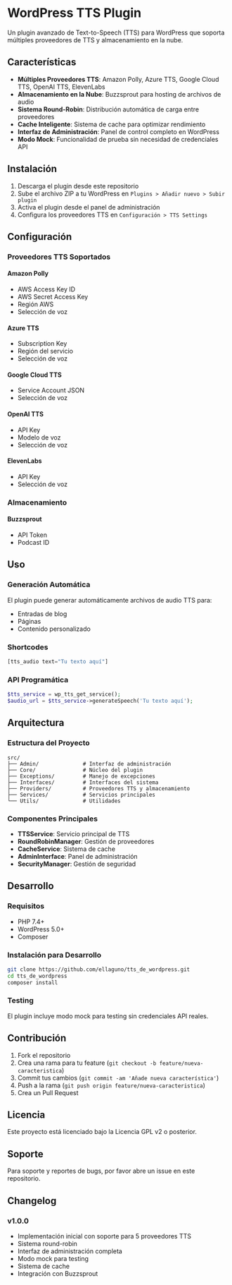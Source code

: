 # WordPress TTS Plugin

Un plugin avanzado de Text-to-Speech (TTS) para WordPress que soporta múltiples proveedores de TTS y almacenamiento en la nube.

## Características

- **Múltiples Proveedores TTS**: Amazon Polly, Azure TTS, Google Cloud TTS, OpenAI TTS, ElevenLabs
- **Almacenamiento en la Nube**: Buzzsprout para hosting de archivos de audio
- **Sistema Round-Robin**: Distribución automática de carga entre proveedores
- **Cache Inteligente**: Sistema de cache para optimizar rendimiento
- **Interfaz de Administración**: Panel de control completo en WordPress
- **Modo Mock**: Funcionalidad de prueba sin necesidad de credenciales API

## Instalación

1. Descarga el plugin desde este repositorio
2. Sube el archivo ZIP a tu WordPress en `Plugins > Añadir nuevo > Subir plugin`
3. Activa el plugin desde el panel de administración
4. Configura los proveedores TTS en `Configuración > TTS Settings`

## Configuración

### Proveedores TTS Soportados

#### Amazon Polly
- AWS Access Key ID
- AWS Secret Access Key
- Región AWS
- Selección de voz

#### Azure TTS
- Subscription Key
- Región del servicio
- Selección de voz

#### Google Cloud TTS
- Service Account JSON
- Selección de voz

#### OpenAI TTS
- API Key
- Modelo de voz
- Selección de voz

#### ElevenLabs
- API Key
- Selección de voz

### Almacenamiento

#### Buzzsprout
- API Token
- Podcast ID

## Uso

### Generación Automática
El plugin puede generar automáticamente archivos de audio TTS para:
- Entradas de blog
- Páginas
- Contenido personalizado

### Shortcodes
```php
[tts_audio text="Tu texto aquí"]
```

### API Programática
```php
$tts_service = wp_tts_get_service();
$audio_url = $tts_service->generateSpeech('Tu texto aquí');
```

## Arquitectura

### Estructura del Proyecto
```
src/
├── Admin/              # Interfaz de administración
├── Core/               # Núcleo del plugin
├── Exceptions/         # Manejo de excepciones
├── Interfaces/         # Interfaces del sistema
├── Providers/          # Proveedores TTS y almacenamiento
├── Services/           # Servicios principales
└── Utils/              # Utilidades
```

### Componentes Principales

- **TTSService**: Servicio principal de TTS
- **RoundRobinManager**: Gestión de proveedores
- **CacheService**: Sistema de cache
- **AdminInterface**: Panel de administración
- **SecurityManager**: Gestión de seguridad

## Desarrollo

### Requisitos
- PHP 7.4+
- WordPress 5.0+
- Composer

### Instalación para Desarrollo
```bash
git clone https://github.com/ellaguno/tts_de_wordpress.git
cd tts_de_wordpress
composer install
```

### Testing
El plugin incluye modo mock para testing sin credenciales API reales.

## Contribución

1. Fork el repositorio
2. Crea una rama para tu feature (`git checkout -b feature/nueva-caracteristica`)
3. Commit tus cambios (`git commit -am 'Añade nueva característica'`)
4. Push a la rama (`git push origin feature/nueva-caracteristica`)
5. Crea un Pull Request

## Licencia

Este proyecto está licenciado bajo la Licencia GPL v2 o posterior.

## Soporte

Para soporte y reportes de bugs, por favor abre un issue en este repositorio.

## Changelog

### v1.0.0
- Implementación inicial con soporte para 5 proveedores TTS
- Sistema round-robin
- Interfaz de administración completa
- Modo mock para testing
- Sistema de cache
- Integración con Buzzsprout